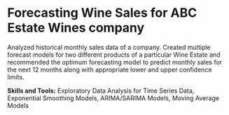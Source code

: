 # Forecasting Wine Sales for ABC Estate Wines company

Analyzed historical monthly sales data of a company. Created multiple forecast models for two different products of a particular Wine Estate and recommended the optimum forecasting model to predict monthly sales for the next 12 months along with appropriate lower and upper confidence limits.

**Skills and Tools:** Exploratory Data Analysis for Time Series Data, Exponential Smoothing Models, ARIMA/SARIMA Models, Moving Average Models

